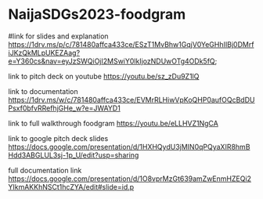 # NaijaSDGs2023-foodgram

#link for slides and explanation
https://1drv.ms/p/c/781480affca433ce/ESzT1MvBhw1GqjV0YeGHhIIBj0DMrfiJKzQkMLpUKEZAag?e=Y360cs&nav=eyJzSWQiOjI2MSwiY0lkIjozNDUwOTg4ODk5fQ;


link to pitch deck on youtube 
https://youtu.be/sz_zDu9Z1lQ

link to documentation
https://1drv.ms/w/c/781480affca433ce/EVMrRLHiwVpKoQHP0aufOQcBdDUPsxf0bfvRRefhjGHe_w?e=JWAYD1

link to full walkthrough foodgram
https://youtu.be/eLLHVZ1NgCA

link to google pitch deck slides
https://docs.google.com/presentation/d/1HXHQydU3jMIN0qPQyaXIR8hmBHdd3ABGLUL3sj-1p_U/edit?usp=sharing


full documentation link
https://docs.google.com/presentation/d/1O8vprMzGt639amZwEnmHZEQi2YIkmAKKhNSCt1hcZYA/edit#slide=id.p

